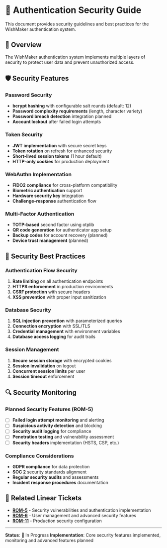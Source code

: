 # 🔐 Authentication Security Guide

This document provides security guidelines and best practices for the WishMaker authentication system.

## 🎯 Overview

The WishMaker authentication system implements multiple layers of security to protect user data and prevent unauthorized access.

## 🛡️ Security Features

### Password Security
- **bcrypt hashing** with configurable salt rounds (default: 12)
- **Password complexity requirements** (length, character variety)
- **Password breach detection** integration planned
- **Account lockout** after failed login attempts

### Token Security
- **JWT implementation** with secure secret keys
- **Token rotation** on refresh for enhanced security
- **Short-lived session tokens** (1 hour default)
- **HTTP-only cookies** for production deployment

### WebAuthn Implementation
- **FIDO2 compliance** for cross-platform compatibility
- **Biometric authentication** support
- **Hardware security key** integration
- **Challenge-response** authentication flow

### Multi-Factor Authentication
- **TOTP-based** second factor using otplib
- **QR code generation** for authenticator app setup
- **Backup codes** for account recovery (planned)
- **Device trust management** (planned)

## 🚨 Security Best Practices

### Authentication Flow Security
1. **Rate limiting** on all authentication endpoints
2. **HTTPS enforcement** in production environments
3. **CSRF protection** with secure headers
4. **XSS prevention** with proper input sanitization

### Database Security
1. **SQL injection prevention** with parameterized queries
2. **Connection encryption** with SSL/TLS
3. **Credential management** with environment variables
4. **Database access logging** for audit trails

### Session Management
1. **Secure session storage** with encrypted cookies
2. **Session invalidation** on logout
3. **Concurrent session limits** per user
4. **Session timeout** enforcement

## 🔍 Security Monitoring

### Planned Security Features (ROM-5)
- [ ] **Failed login attempt monitoring** and alerting
- [ ] **Suspicious activity detection** and blocking
- [ ] **Security audit logging** for compliance
- [ ] **Penetration testing** and vulnerability assessment
- [ ] **Security headers** implementation (HSTS, CSP, etc.)

### Compliance Considerations
- **GDPR compliance** for data protection
- **SOC 2** security standards alignment
- **Regular security audits** and assessments
- **Incident response procedures** documentation

## 🎫 Related Linear Tickets

- **[ROM-5](https://linear.app/romcar/issue/ROM-5/)** - Security vulnerabilities and authentication implementation
- **[ROM-6](https://linear.app/romcar/issue/ROM-6/)** - User management and advanced security features
- **[ROM-11](https://linear.app/romcar/issue/ROM-11/)** - Production security configuration

---

**Status**: 🔄 In Progress
**Implementation**: Core security features implemented, monitoring and advanced features planned